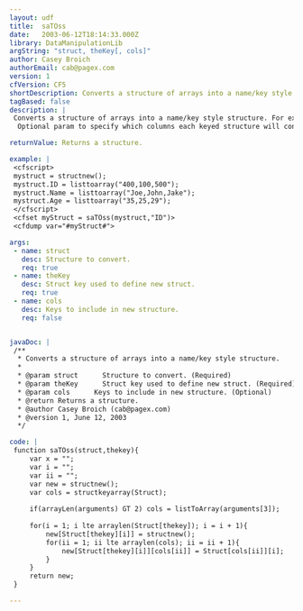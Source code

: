 ```yaml
---
layout: udf
title:  saTOss
date:   2003-06-12T18:14:33.000Z
library: DataManipulationLib
argString: "struct, theKey[, cols]"
author: Casey Broich
authorEmail: cab@pagex.com
version: 1
cfVersion: CF5
shortDescription: Converts a structure of arrays into a name/key style structure.
tagBased: false
description: |
 Converts a structure of arrays into a name/key style structure. For example, if the structure contains three keys, each arrays, named age, ID, and name, you can ask this UDF to return a new structure where the keys are based on ID. Each item in the ID array will be a key of the new struct. Each key will be a struct containing each of the keys from the previous structure, along with the corresponding data. In other words, oldStruct.name[X] will equal newStruct[id].name.
  Optional param to specify which columns each keyed structure will contain.

returnValue: Returns a structure.

example: |
 <cfscript>
 mystruct = structnew();
 mystruct.ID = listtoarray("400,100,500");
 mystruct.Name = listtoarray("Joe,John,Jake");
 mystruct.Age = listtoarray("35,25,29");
 </cfscript>
 <cfset myStruct = saTOss(mystruct,"ID")>
 <cfdump var="#myStruct#">

args:
 - name: struct
   desc: Structure to convert.
   req: true
 - name: theKey
   desc: Struct key used to define new struct.
   req: true
 - name: cols
   desc: Keys to include in new structure.
   req: false


javaDoc: |
 /**
  * Converts a structure of arrays into a name/key style structure.
  * 
  * @param struct      Structure to convert. (Required)
  * @param theKey      Struct key used to define new struct. (Required)
  * @param cols      Keys to include in new structure. (Optional)
  * @return Returns a structure. 
  * @author Casey Broich (cab@pagex.com) 
  * @version 1, June 12, 2003 
  */

code: |
 function saTOss(struct,thekey){
     var x = "";
     var i = ""; 
     var ii = ""; 
     var new = structnew();
     var cols = structkeyarray(Struct); 
 
     if(arrayLen(arguments) GT 2) cols = listToArray(arguments[3]);
     
     for(i = 1; i lte arraylen(Struct[thekey]); i = i + 1){
         new[Struct[thekey][i]] = structnew();
         for(ii = 1; ii lte arraylen(cols); ii = ii + 1){
             new[Struct[thekey][i]][cols[ii]] = Struct[cols[ii]][i];
         }
     }
     return new;
 }

---
```


